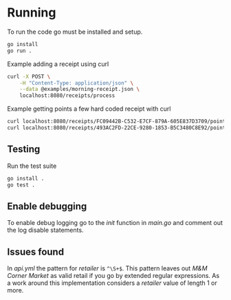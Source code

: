 # Running

To run the code go must be installed and setup.

```sh
go install
go run .
```

Example adding a receipt using curl

```sh
curl -X POST \
	-H "Content-Type: application/json" \
	--data @examples/morning-receipt.json \
	localhost:8080/receipts/process
```

Example getting points a few hard coded receipt with curl

```sh
curl localhost:8080/receipts/FC09442B-C532-E7CF-879A-605E837D3709/points
curl localhost:8080/receipts/493AC2FD-22CE-9280-1853-B5C3480C8E92/points
```

## Testing

Run the test suite

```sh
go install .
go test .
```

## Enable debugging

To enable debug logging go to the _init_ function in _main.go_ and comment out
the log disable statements.

## Issues found

In _api.yml_ the pattern for _retailer_ is `^\S+$`. This pattern leaves out
_M&M Corner Market_ as valid retail if you go by extended regular expressions.
As a work around this implementation considers a _retailer_ value of length 1
or more.
